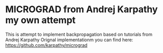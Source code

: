 # MICROGRAD from Andrej Karpathy my own attempt

This is attempt to implement backpropagation based on tutorials from Andrej Karpathy
Orignal implementationm you can find here: https://github.com/karpathy/micrograd
